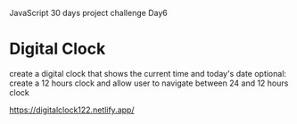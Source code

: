 JavaScript 30 days project challenge Day6
<h1>Digital Clock</h1>
create a digital clock that shows the current time and today's date 
optional: create a 12 hours clock and allow user to navigate between 24 and 12 hours clock

https://digitalclock122.netlify.app/
